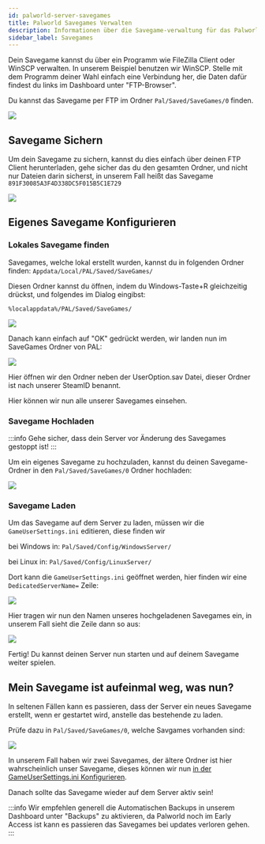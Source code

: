 ```yaml
---
id: palworld-server-savegames
title: Palworld Savegames Verwalten
description: Informationen über die Savegame-verwaltung für das Palworld-Spiel von ZAP-Hosting - ZAP-Hosting.com Dokumentation
sidebar_label: Savegames
---
```


Dein Savegame kannst du über ein Programm wie FileZilla Client oder WinSCP verwalten. In unserem Beispiel benutzen wir WinSCP.
Stelle mit dem Programm deiner Wahl einfach eine Verbindung her, die Daten dafür findest du links im Dashboard unter "FTP-Browser".

Du kannst das Savegame per FTP im Ordner `Pal/Saved/SaveGames/0` finden.

![](https://screensaver01.zap-hosting.com/index.php/s/xMMKs6p5M6pz23j/preview)

## Savegame Sichern

Um dein Savegame zu sichern, kannst du dies einfach über deinen FTP Client herunterladen, gehe sicher das du den gesamten Ordner, und nicht nur Dateien darin sicherst, in unserem Fall heißt das Savegame `891F30085A3F4D338DC5F015B5C1E729`

![](https://screensaver01.zap-hosting.com/index.php/s/SXXpJ5oMPwyFNrN/preview)

## Eigenes Savegame Konfigurieren

### Lokales Savegame finden

Savegames, welche lokal erstellt wurden, kannst du in folgenden Ordner finden:
`Appdata/Local/PAL/Saved/SaveGames/`

Diesen Ordner kannst du öffnen, indem du Windows-Taste+R gleichzeitig drückst, und folgendes im Dialog eingibst:

`%localappdata%/PAL/Saved/SaveGames/`

![](https://screensaver01.zap-hosting.com/index.php/s/wtwnsM5rrjFxjis/preview)

Danach kann einfach auf "OK" gedrückt werden, wir landen nun im SaveGames Ordner von PAL:

![](https://screensaver01.zap-hosting.com/index.php/s/rpaSM3AQsZai6fz/preview)

Hier öffnen wir den Ordner neben der UserOption.sav Datei, dieser Ordner ist nach unserer SteamID benannt.

Hier können wir nun alle unserer Savegames einsehen.

### Savegame Hochladen

:::info 
Gehe sicher, dass dein Server vor Änderung des Savegames gestoppt ist!
:::

Um ein eigenes Savegame zu hochzuladen, kannst du deinen Savegame-Ordner in den `Pal/Saved/SaveGames/0` Ordner hochladen:

![](https://screensaver01.zap-hosting.com/index.php/s/tadxngnRCJDbtTe/preview)

### Savegame Laden

Um das Savegame auf dem Server zu laden, müssen wir die `GameUserSettings.ini` editieren, diese finden wir

bei Windows in:
`Pal/Saved/Config/WindowsServer/`

bei Linux in:
`Pal/Saved/Config/LinuxServer/`

Dort kann die `GameUserSettings.ini` geöffnet werden, hier finden wir eine `DedicatedServerName=` Zeile:

![](https://screensaver01.zap-hosting.com/index.php/s/qLG2jtzFkYM6WB7/preview)

Hier tragen wir nun den Namen unseres hochgeladenen Savegames ein, in unserem Fall sieht die Zeile dann so aus:

![](https://screensaver01.zap-hosting.com/index.php/s/xe85aAbd7DefpF9/preview)

Fertig! Du kannst deinen Server nun starten und auf deinem Savegame weiter spielen.

## Mein Savegame ist aufeinmal weg, was nun?

In seltenen Fällen kann es passieren, dass der Server ein neues Savegame erstellt, wenn er gestartet wird, anstelle das bestehende zu laden.

Prüfe dazu in `Pal/Saved/SaveGames/0`, welche Savgames vorhanden sind:

![](https://screensaver01.zap-hosting.com/index.php/s/wYQ42Aein5y6Z6j/preview)

In unserem Fall haben wir zwei Savegames, der ältere Ordner ist hier wahrscheinlich unser Savegame, dieses können wir nun [in der GameUserSettings.ini Konfigurieren](#savegame-laden).

Danach sollte das Savegame wieder auf dem Server aktiv sein!

:::info
Wir empfehlen generell die Automatischen Backups in unserem Dashboard unter "Backups" zu aktivieren, da Palworld noch im Early Access ist kann es passieren das Savegames bei updates verloren gehen.
:::